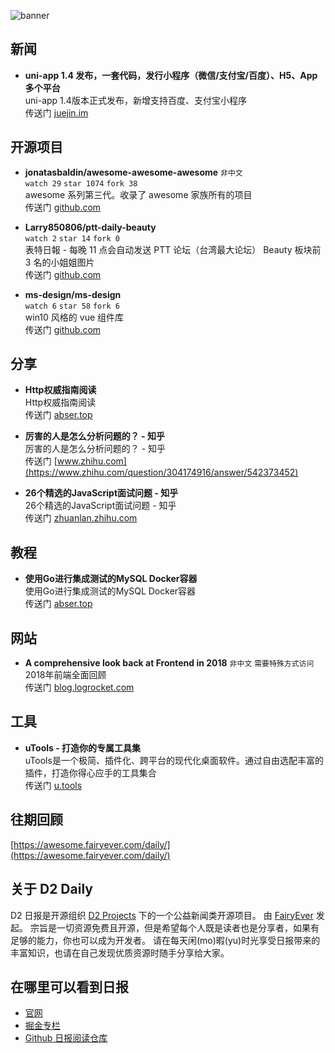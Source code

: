 ![banner](https://raw.githubusercontent.com/d2-projects/d2-daily/master/source/image/banner@2x.png)

## 新闻

* **uni-app 1.4 发布，一套代码，发行小程序（微信/支付宝/百度）、H5、App多个平台**   
uni-app 1.4版本正式发布，新增支持百度、支付宝小程序  
传送门 [juejin.im](https://juejin.im/post/5c2dc4aef265da612c5e02d7)

## 开源项目

* **jonatasbaldin/awesome-awesome-awesome** `非中文`  
`watch 29` `star 1074` `fork 38`  
awesome 系列第三代。收录了 awesome 家族所有的项目  
传送门 [github.com](https://github.com/jonatasbaldin/awesome-awesome-awesome)

* **Larry850806/ptt-daily-beauty**   
`watch 2` `star 14` `fork 0`  
表特日報 - 每晚 11 点会自动发送 PTT 论坛（台湾最大论坛） Beauty 板块前 3 名的小姐姐图片  
传送门 [github.com](https://github.com/Larry850806/ptt-daily-beauty)

* **ms-design/ms-design**   
`watch 6` `star 58` `fork 6`  
win10 风格的 vue 组件库  
传送门 [github.com](https://github.com/ms-design/ms-design)

## 分享

* **Http权威指南阅读**   
Http权威指南阅读  
传送门 [abser.top](https://abser.top/blog/http%E6%9D%83%E5%A8%81%E6%8C%87%E5%8D%97%E9%98%85%E8%AF%BB/)

* **厉害的人是怎么分析问题的？ - 知乎**   
厉害的人是怎么分析问题的？ - 知乎  
传送门 [www.zhihu.com](https://www.zhihu.com/question/304174916/answer/542373452)

* **26个精选的JavaScript面试问题 - 知乎**   
26个精选的JavaScript面试问题 - 知乎  
传送门 [zhuanlan.zhihu.com](https://zhuanlan.zhihu.com/p/46958191)

## 教程

* **使用Go进行集成测试的MySQL Docker容器**   
使用Go进行集成测试的MySQL Docker容器  
传送门 [abser.top](https://abser.top/blog/%E4%BD%BF%E7%94%A8go%E8%BF%9B%E8%A1%8C%E9%9B%86%E6%88%90%E6%B5%8B%E8%AF%95%E7%9A%84mysql-docker%E5%AE%B9%E5%99%A8/)

## 网站

* **A comprehensive look back at Frontend in 2018** `非中文` `需要特殊方式访问`  
2018年前端全面回顾  
传送门 [blog.logrocket.com](https://blog.logrocket.com/a-comprehensive-look-back-at-frontend-in-2018-8122e724a802)

## 工具

* **uTools - 打造你的专属工具集**   
uTools是一个极简、插件化、跨平台的现代化桌面软件。通过自由选配丰富的插件，打造你得心应手的工具集合  
传送门 [u.tools](https://u.tools/)

## 往期回顾

[https://awesome.fairyever.com/daily/](https://awesome.fairyever.com/daily/)

## 关于 D2 Daily

D2 日报是开源组织 [D2 Projects](https://github.com/d2-projects) 下的一个公益新闻类开源项目。
由 [FairyEver](https://github.com/FairyEver) 发起。
宗旨是一切资源免费且开源，但是希望每个人既是读者也是分享者，如果有足够的能力，你也可以成为开发者。
请在每天闲(mo)暇(yu)时光享受日报带来的丰富知识，也请在自己发现优质资源时随手分享给大家。
## 在哪里可以看到日报

* [官网](https://awesome.fairyever.com/daily/)
* [掘金专栏](https://juejin.im/user/57a48b632e958a006691b946)
* [Github 日报阅读仓库](https://github.com/d2-projects/d2-daily)